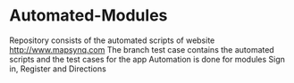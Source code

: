 # Automated-Modules
Repository consists of the automated scripts of website http://www.mapsynq.com
The branch test case contains the automated scripts and the test cases for the app 
Automation is done for modules Sign in, Register and Directions
